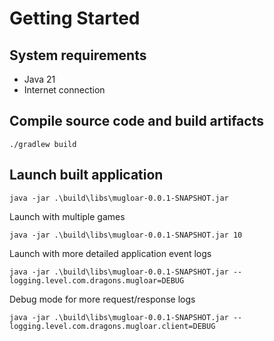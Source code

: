 # Getting Started

## System requirements 
* Java 21
* Internet connection

## Compile source code and build artifacts
``` 
./gradlew build
```

## Launch built application
```
java -jar .\build\libs\mugloar-0.0.1-SNAPSHOT.jar
```
Launch with multiple games
```
java -jar .\build\libs\mugloar-0.0.1-SNAPSHOT.jar 10
```
Launch with more detailed application event logs
```
java -jar .\build\libs\mugloar-0.0.1-SNAPSHOT.jar --logging.level.com.dragons.mugloar=DEBUG
```
Debug mode for more request/response logs
```
java -jar .\build\libs\mugloar-0.0.1-SNAPSHOT.jar --logging.level.com.dragons.mugloar.client=DEBUG
```